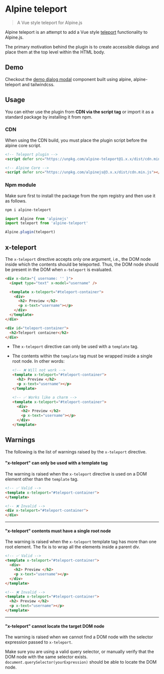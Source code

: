 # Alpine teleport
> A Vue style teleport for Alpine.js

Alpine teleport is an attempt to add a Vue style [teleport](https://v3.vuejs.org/guide/teleport.html) functionality to Alpine.js.

The primary motivation behind the plugin is to create accessible dialogs and place them at the top level within the HTML body.

## Demo
Checkout the [demo dialog modal](https://codepen.io/harminder/pen/poPGmNV) component built using alpine, alpine-teleport and tailwindcss. 

## Usage
You can either use the plugin from **CDN via the script tag** or import it as a standard package by installing it from npm.

### CDN
When using the CDN build, you must place the plugin script before the alpine core script.

```html
<!-- Teleport plugin -->
<script defer src="https://unpkg.com/alpine-teleport@1.x.x/dist/cdn.min.js"></script>

<!-- Alpine Core -->
<script defer src="https://unpkg.com/alpinejs@3.x.x/dist/cdn.min.js"></script>
```

### Npm module
Make sure first to install the package from the npm registry and then use it as follows.

```sh
npm i alpine-teleport
```

```js
import Alpine from 'alpinejs'
import teleport from 'alpine-teleport'

Alpine.plugin(teleport)
```

## x-teleport
The `x-teleport` directive accepts only one argument, i.e., the DOM node inside which the contents should be teleported. Thus, the DOM node should be present in the DOM when `x-teleport` is evaluated.

```html
<div x-data="{ username: '' }">
  <input type="text" x-model="username" />

  <template x-teleport="#teleport-container">
    <div>
      <h2> Preview </h2>
      <p x-text="username"></p>
    </div>
  </template>
</div>

<div id="teleport-container">
  <h2>Teleport container</h2>
</div>
```

- The `x-teleport` directive can only be used with a `template` tag.
- The contents within the `template` tag must be wrapped inside a single root node. In other words:
  
  ```html
  <!-- ❌ Will not work -->
  <template x-teleport="#teleport-container">
    <h2> Preview </h2>
    <p x-text="username"></p>
  </template>
  ```

  ```html
  <!-- ✅ Works like a charm -->
  <template x-teleport="#teleport-container">
    <div>
      <h2> Preview </h2>
      <p x-text="username"></p>
    </div>
  </template>
  ```

## Warnings
The following is the list of warnings raised by the `x-teleport` directive.

#### "x-teleport" can only be used with a template tag
The warning is raised when the `x-teleport` directive is used on a DOM element other than the `template` tag.

```html
<!-- ✅ Valid -->
<template x-teleport="#teleport-container">
</template>

<!-- ❌ Invalid -->
<div x-teleport="#teleport-container">
</div>
```

---

#### "x-teleport" contents must have a single root node
The warning is raised when the `x-teleport` template tag has more than one root element. The fix is to wrap all the elements inside a parent div.

```html
<!-- ✅ Valid -->
<template x-teleport="#teleport-container">
  <div>
    <h2> Preview </h2>
    <p x-text="username"></p>
  </div>
</template>

<!-- ❌ Invalid -->
<template x-teleport="#teleport-container">
  <h2> Preview </h2>
  <p x-text="username"></p>
</template>
```

---

#### "x-teleport" cannot locate the target DOM node
The warning is raised when we cannot find a DOM node with the selector expression passed to `x-teleport`.

Make sure you are using a valid query selector, or manually verify that the DOM node with the same selector exists. `document.querySelector(yourExpression)` should be able to locate the DOM node.

